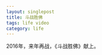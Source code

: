 ```yaml
---
layout: singlepost
title: 斗战胜佛
tags: life video
category: life
---
```


2016年，来年再战，《斗战胜佛》献上。

<!-- more -->
